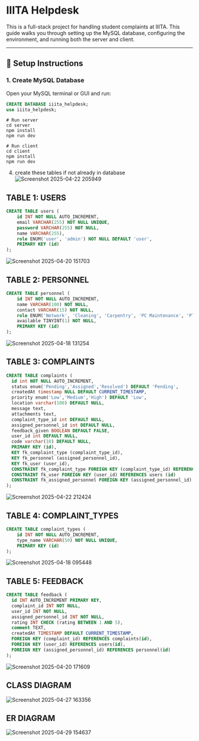 # IIITA Helpdesk

This is a full-stack project for handling student complaints at IIITA. This guide walks you through setting up the MySQL database, configuring the environment, and running both the server and client.

---

## 🔧 Setup Instructions

### 1. Create MySQL Database

Open your MySQL terminal or GUI and run:

```sql
CREATE DATABASE iiita_helpdesk;
use iiita_helpdesk;
```

```
# Run server
cd server
npm install
npm run dev

# Run client
cd client
npm install
npm run dev
```

4. create these tables if not already in database
![Screenshot 2025-04-22 205949](https://github.com/user-attachments/assets/04906911-9cfa-4484-86b5-28a3987772dc)


## TABLE 1: USERS
```sql
CREATE TABLE users (
    id INT NOT NULL AUTO_INCREMENT,
    email VARCHAR(255) NOT NULL UNIQUE,
    password VARCHAR(255) NOT NULL,
    name VARCHAR(255),
    role ENUM('user', 'admin') NOT NULL DEFAULT 'user',
    PRIMARY KEY (id)
);
```
![Screenshot 2025-04-20 151703](https://github.com/user-attachments/assets/14ef35bc-5441-4e7f-a1e7-18c2b13465c5)

## TABLE 2: PERSONNEL
```sql
CREATE TABLE personnel (
    id INT NOT NULL AUTO_INCREMENT,
    name VARCHAR(100) NOT NULL,
    contact VARCHAR(15) NOT NULL,
    role ENUM('Network', 'Cleaning', 'Carpentry', 'PC Maintenance', 'Plumbing', 'Electricity') NOT NULL,
    available TINYINT(1) NOT NULL,
    PRIMARY KEY (id)
);
```
![Screenshot 2025-04-18 131254](https://github.com/user-attachments/assets/63f62589-56dd-4b9a-a5d0-279dd3c49e49)

## TABLE 3: COMPLAINTS
```sql
CREATE TABLE complaints (
  id int NOT NULL AUTO_INCREMENT,
  status enum('Pending','Assigned','Resolved') DEFAULT 'Pending',
  createdAt timestamp NULL DEFAULT CURRENT_TIMESTAMP,
  priority enum('Low','Medium','High') DEFAULT 'Low',
  location varchar(100) DEFAULT NULL,
  message text,
  attachments text,
  complaint_type_id int DEFAULT NULL,
  assigned_personnel_id int DEFAULT NULL,
  feedback_given BOOLEAN DEFAULT FALSE,
  user_id int DEFAULT NULL,
  code varchar(10) DEFAULT NULL,
  PRIMARY KEY (id),
  KEY fk_complaint_type (complaint_type_id),
  KEY fk_personnel (assigned_personnel_id),
  KEY fk_user (user_id),
  CONSTRAINT fk_complaint_type FOREIGN KEY (complaint_type_id) REFERENCES complaint_types (id),
  CONSTRAINT fk_user FOREIGN KEY (user_id) REFERENCES users (id)
  CONSTRAINT fk_assigned_personnel FOREIGN KEY (assigned_personnel_id) REFERENCES personnel (id)
);

```
![Screenshot 2025-04-22 212424](https://github.com/user-attachments/assets/afa84be9-9b54-401c-9284-7256d178a31f)

## TABLE 4: COMPLAINT_TYPES
```sql
CREATE TABLE complaint_types (
    id INT NOT NULL AUTO_INCREMENT,
    type_name VARCHAR(50) NOT NULL UNIQUE,
    PRIMARY KEY (id)
);
```
![Screenshot 2025-04-18 095448](https://github.com/user-attachments/assets/02b39f05-434f-49ac-a276-74919784eedd)

## TABLE 5: FEEDBACK
```sql
CREATE TABLE feedback (
  id INT AUTO_INCREMENT PRIMARY KEY,
  complaint_id INT NOT NULL,
  user_id INT NOT NULL,
  assigned_personnel_id INT NOT NULL,
  rating INT CHECK (rating BETWEEN 1 AND 5),
  comment TEXT,
  createdAt TIMESTAMP DEFAULT CURRENT_TIMESTAMP,
  FOREIGN KEY (complaint_id) REFERENCES complaints(id),
  FOREIGN KEY (user_id) REFERENCES users(id),
  FOREIGN KEY (assigned_personnel_id) REFERENCES personnel(id)
);
```
![Screenshot 2025-04-20 171609](https://github.com/user-attachments/assets/a236d33f-94fc-461e-b371-b2420567a13e)

## CLASS DIAGRAM
![Screenshot 2025-04-27 163356](https://github.com/user-attachments/assets/e10f681e-217a-4ec1-8155-5038b91f88fb)

## ER DIAGRAM
![Screenshot 2025-04-29 154637](https://github.com/user-attachments/assets/b8bb32d4-a715-4035-980b-1975431a44f2)


